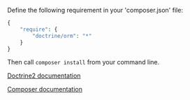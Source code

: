 Define the following requirement in your 'composer.json' file:
~~~PHP
{
    "require": {
        "doctrine/orm": "*"
    }
}
~~~
Then call `composer install` from your command line.

[Doctrine2 documentation](http://doctrine-orm.readthedocs.org/en/latest/reference/configuration.html#installation-and-configuration)

[Composer documentation](https://getcomposer.org/doc/00-intro.md)
